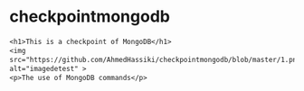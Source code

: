 # checkpointmongodb
<!DOCTYPE html>
<html lang="en">
<head>
    <meta charset="UTF-8">
    <meta http-equiv="X-UA-Compatible" content="IE=edge">
    <meta name="viewport" content="width=device-width, initial-scale=1.0">
</head>
<body>
    
    <h1>This is a checkpoint of MongoDB</h1>
    <img src="https://github.com/AhmedHassiki/checkpointmongodb/blob/master/1.png" alt="imagedetest" >
    <p>The use of MongoDB commands</p>

</body>
</html>

